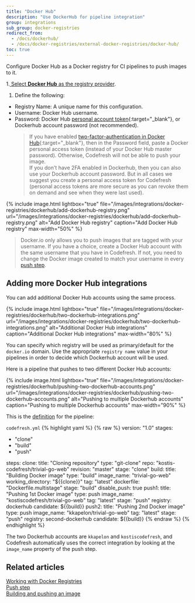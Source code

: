 ```yaml
---
title: "Docker Hub"
description: "Use DockerHub for pipeline integration"
group: integrations
sub_group: docker-registries
redirect_from:
  - /docs/dockerhub/
  - /docs/docker-registries/external-docker-registries/docker-hub/
toc: true
---
```

Configure Docker Hub as a Docker registry for CI pipelines to push images to it.

1.[ Select **Docker Hub** as the registry provider]({{site.baseurl}}/docs/integrations/docker-registries/#general-configuration).
1. Define the following:  
  * Registry Name: A unique name for this configuration.
  * Username: Docker Hub username.
  * Password: Docker Hub [personal account token](https://docs.docker.com/docker-hub/access-tokens/){:target="\_blank"}, or Dockerhub account password (not recommended).
    >If you have enabled [two-factor-authentication in Docker Hub](https://docs.docker.com/docker-hub/2fa/){:target="\_blank"}, then in the Password field, paste a Docker personal access token (instead of your Docker Hub master password). Otherwise, Codefresh will not be able to push your image.  
      If you don't have 2FA enabled in Dockerhub, then you can also use your Dockerhub account password. But in all cases we suggest you create a personal access token for Codefresh (personal access tokens are more secure as you can revoke them on demand and see when they were last used).

{% include image.html 
	lightbox="true" 
	file="/images/integrations/docker-registries/dockerhub/add-dockerhub-registry.png" 
	url="/images/integrations/docker-registries/dockerhub/add-dockerhub-registry.png" 
	alt="Add Docker Hub registry" 
	caption="Add Docker Hub registry" 
	max-width="50%" 
%}


>Docker.io only allows you to push images that are tagged with your username. If you have a choice, create
a Docker Hub account with the same username that you have in Codefresh. If not, you need to change the Docker image
created to match your username in every [push step]({{site.baseurl}}/docs/pipelines/steps/push/#examples).


## Adding more Docker Hub integrations

You can add additional Docker Hub accounts using the same process. 


{% include image.html 
	lightbox="true" 
	file="/images/integrations/docker-registries/dockerhub/two-dockerhub-integrations.png" 
	url="/images/integrations/docker-registries/dockerhub/two-dockerhub-integrations.png" 
	alt="Additional Docker Hub integrations" 
	caption="Additional Docker Hub integrations" 
	max-width="80%" 
%}


You can specify which registry will be used as primary/default for the `docker.io` domain.
Use the appropriate `registry name` value in your pipelines in order to decide which Dockerhub account will be used.

Here is a pipeline that pushes to two different Docker Hub accounts:

{% include image.html 
	lightbox="true" 
	file="/images/integrations/docker-registries/dockerhub/pushing-two-dockerhub-accounts.png" 
	url="/images/integrations/docker-registries/dockerhub/pushing-two-dockerhub-accounts.png" 
	alt="Pushing to multiple Dockerhub accounts" 
	caption="Pushing to multiple Dockerhub accounts" 
	max-width="90%" 
%}

This is the [definition]({{site.baseurl}}/docs/pipelines/what-is-the-codefresh-yaml/) for the pipeline:

`codefresh.yml`
{% highlight yaml %}
{% raw %}
version: "1.0"
stages:
  - "clone"
  - "build"
  - "push"

steps:
  clone:
    title: "Cloning repository"
    type: "git-clone"
    repo: "kostis-codefresh/trivial-go-web"
    revision: "master"
    stage: "clone"
  build:
    title: "Building Docker image"
    type: "build"
    image_name: "trivial-go-web"
    working_directory: "${{clone}}"
    tag: "latest"
    dockerfile: "Dockerfile.multistage"
    stage: "build"
    disable_push: true
  push1:
    title: "Pushing 1st Docker image"
    type: push
    image_name: "kostiscodefresh/trivial-go-web"
    tag: "latest"
    stage: "push" 
    registry: dockerhub
    candidate: ${{build}}
  push2:
     title: "Pushing 2nd Docker image"
     type: push
     image_name: "kkapelon/trivial-go-web"
     tag: "latest"
     stage: "push" 
     registry: second-dockerhub
     candidate: ${{build}}
{% endraw %}
{% endhighlight %}

The two Dockerhub accounts are `kkapelon` and `kostiscodefresh`, and Codefresh automatically uses the correct integration by looking at the `image_name` property of the push step.


## Related articles
[Working with Docker Registries]({{site.baseurl}}/docs/ci-cd-guides/working-with-docker-registries/)  
[Push step]({{site.baseurl}}/docs/pipelines/steps/push/)  
[Building and pushing an image]({{site.baseurl}}/docs/yaml-examples/examples/build-and-push-an-image/)  





